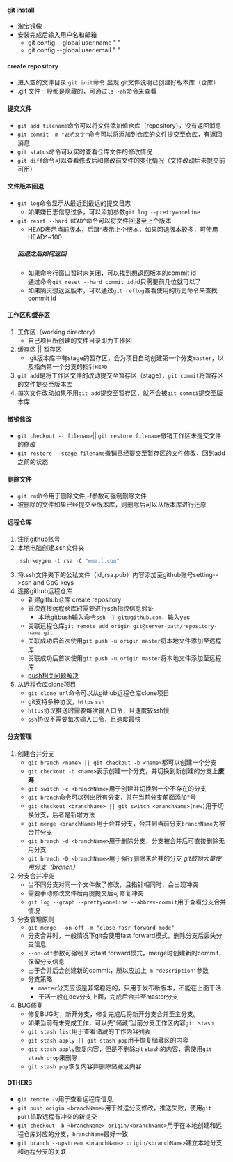 #### git install
- [淘宝镜像](https://npm.taobao.org/mirrors/git-for-windows/)
- 安装完成后输入用户名和邮箱
    - git config --global user.name " "
    - git config --global user.email " "   
#### create repository
- 进入空的文件目录 `git init`命令 出现.git文件说明已创建好版本库（仓库）
- .git 文件一般都是隐藏的，可通过`ls -ah`命令来查看
#### 提交文件
- `git add filename`命令可以将文件添加值仓库（repository），没有返回消息
- `git commit -m "说明文字"`命令可以将添加到仓库的文件提交至仓库，有返回消息
-  `git status`命令可以实时查看仓库文件的修改情况
- `git diff`命令可以查看修改后和修改前文件的变化情况（文件改动后未提交前可用）
#### 文件版本回退
- `git log`命令显示从最近到最远的提交日志
    - 如果嫌日志信息过多，可以添加参数`git log --pretty=oneline`
- `git reset --hard HEAD^`命令可以将文件回退至上个版本
    - HEAD表示当前版本，后跟^表示上个版本，如果回退版本较多，可使用HEAD^~100
    ##### 回退之后如何返回
    - 如果命令行窗口暂时未关闭，可以找到想返回版本的commit id   
    通过命令`git reset --hard commit id`,id只需要前几位就可以了
    - 如果隔天想返回版本，可以通过`git reflog`查看使用的历史命令来查找commit id
#### 工作区和缓存区
1. 工作区（working directory）
    - 自己项目所创建的文件目录即为工作区
2. 缓存区 || 暂存区
    - .git版本库中有stage的暂存区，会为项目自动创建第一个分支`master`，以及指向第一个分支的指针`HEAD`
3. `git add`是将工作区文件的改动提交至暂存区（stage），`git commit`将暂存区的文件提交至版本库
4. 每次文件改动如果不用`git add`提交至暂存区，就不会被`git commti`提交至版本库
#### 撤销修改
- `git checkout -- filename`|| `git restore filename`撤销工作区未提交文件的修改
- `git restore --stage filename`撤销已经提交至暂存区的文件修改，回到add之前的状态
#### 删除文件
- `git rm`命令用于删除文件,-f参数可强制删除文件
- 被删除的文件如果已经提交至版本库，则删除后可以从版本库进行还原
#### 远程仓库
1. 注册github账号
2. 本地电脑创建.ssh文件夹
```js
    ssh-keygen -t rsa -C "email.com"
```
3. 将.ssh文件夹下的公私文件（id_rsa.pub）内容添加至github账号setting-->ssh and GpG keys
4. 连接github远程仓库
    - 新建github仓库 create repository
    - 首次连接远程仓库时需要进行ssh指纹信息验证
        - 本地gitbush输入命令`ssh -T git@github.com`，输入yes
    - 关联远程仓库`git remote add origin git@server-path/repository-name.git`
    - 关联成功后首次使用`git push -u origin master`将本地文件添加至远程库
    - 关联成功后首次使用`git push -u origin master`将本地文件添加至远程库
    - [push相关问题解决](https://blog.csdn.net/huashao888/article/details/105564282)
5. 从远程仓库clone项目
    - `git clone url`命令可以从github远程仓库clone项目
    - git支持多种协议，`https` `ssh` 
    - `https`协议推送时需要每次输入口令，且速度较ssh慢
    - `ssh`协议不需要每次输入口令，且速度最快
#### 分支管理
1. 创建合并分支
    - `git branch <name> || git checkout -b <name>`都可以创建一个分支
    - `git checkout -b <name>`表示创建一个分支，并切换到新创建的分支上**废弃**
    - `git switch -c <branchName>`用于创建并切换到一个不存在的分支
    - `git branch`命令可以列出所有分支，并在当前分支前面添加*号
    - `git checkout <branchName> || git switch <branchName>(new)`用于切换分支，后者是新增方法
    - `git merge <branchName>`用于合并分支，合并到当前分支`branchName`为被合并分支
    - `git branch -d <branchName>`用于删除分支，分支被合并后可直接删除无用分支
    - `git branch -D <branchName>`用于强行删除未合并的分支
    *git鼓励大量使用分支（branch）*
2. 分支合并冲突
    - 当不同分支对同一个文件做了修改，且指针相同时，会出现冲突
    - 需要手动修改文件后再提提交后可修复冲突
    - `git log --graph --pretty=oneline --abbrev-commit`用于查看分支合并情况
3. 分支管理原则
    - `git merge --on-off -m "close fasr forward mode"`
    - 分支合并时，一般情况下git会使用fast forward模式，删除分支后丢失分支信息
    - `--on-off`参数可强制关闭fast forward模式，merge时创建新的commit，保留分支信息
    - 由于合并后会创建新的commit，所以应加上`-m "description"`参数
    - 分支策略
        - `master`分支应该是非常稳定的，只用于发布新版本，不能在上面干活
        - 干活一般在dev分支上面，完成后合并至master分支
4. BUG修复
    - 修复BUG时，新开分支，修复完成后将新开分支合并至主分支。
    - 如果当前有未完成工作，可以先“储藏”当前分支工作区内容`git stash`
    - `git stash list`用于查看储藏的工作内容列表
    - `git stash apply || git stash pop`用于恢复储藏区的内容
    - `git stash apply`恢复内容，但是不删除git stash的内容，需使用`git stash drop`来删除
    - `git stash pop`恢复内容并删除储藏区内容
#### OTHERS
- `git remote -v`用于查看远程库信息
- `git push origin <branchName>`用于推送分支修改，推送失败，使用`git pull`抓取远程有冲突的新提交
- `git checkout -b <branchName> origin/<branchName>`用于在本地创建和远程仓库对应的分支，`branchName`最好一致
- `git branch --upstream <branchName> origin/<branchName>`建立本地分支和远程分支的关联
